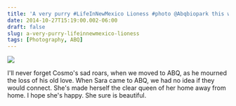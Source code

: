 ```yaml
---
title: 'A very purry #LifeInNewMexico Lioness #photo @Abqbiopark this weekend'
date: 2014-10-27T15:19:00.002-06:00
draft: false
slug: a-very-purry-lifeinnewmexico-lioness
tags: [Photography, ABQ]
---
```


![](/images/blog/legacy/DSC06675%2B(Medium).JPG)

I'll never forget Cosmo's sad roars, when we moved to ABQ, as he mourned the loss of his old love. When Sara came to ABQ, we had no idea if they would connect. She's made herself the clear queen of her home away from home. I hope she's happy. She sure is beautiful.